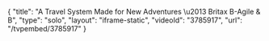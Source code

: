 {
    "title": "A Travel System Made for New Adventures \u2013 Britax B-Agile & B",
    "type": "solo",
    "layout": "iframe-static",
    "videoId": "3785917",
    "url": "\/tvpembed\/3785917"
}